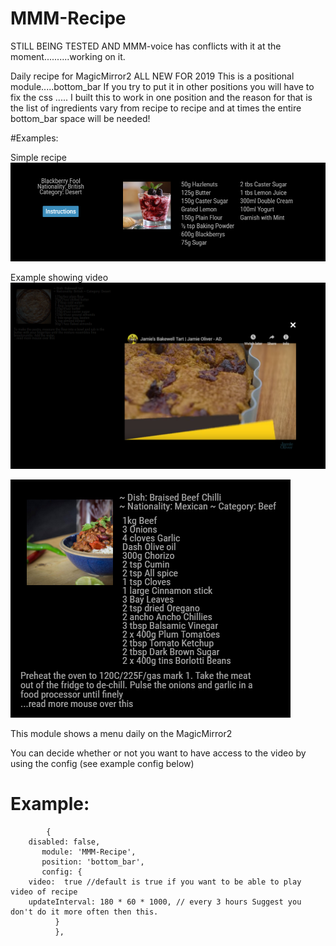 # MMM-Recipe

 STILL BEING TESTED AND MMM-voice has conflicts with it at the moment..........working on it.
 
Daily recipe for MagicMirror2  ALL NEW FOR 2019
This is a positional module.....bottom_bar
If you try to put it in other positions you will have to fix the css ..... I built this to work in one position and the reason for that is the list of ingredients vary from recipe to recipe and at times the entire bottom_bar space will be needed!

#Examples:

Simple recipe
![](examples/recipe1.png)

Example showing video
![](examples/recipe2.png)


![](examples/recipe3.png)

This module shows a menu daily on the MagicMirror2

You can decide whether or not you want to have access to the video by using the config (see example config below)

   # Example:
            {
	    disabled: false,
           module: 'MMM-Recipe',
           position: 'bottom_bar',
           config: {
	    video:  true //default is true if you want to be able to play video of recipe
	    updateInterval: 180 * 60 * 1000, // every 3 hours Suggest you don't do it more often then this.
              }
              }, 
 

